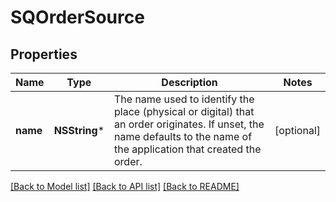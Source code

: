# SQOrderSource

## Properties
Name | Type | Description | Notes
------------ | ------------- | ------------- | -------------
**name** | **NSString*** | The name used to identify the place (physical or digital) that an order originates. If unset, the name defaults to the name of the application that created the order. | [optional] 

[[Back to Model list]](../README.md#documentation-for-models) [[Back to API list]](../README.md#documentation-for-api-endpoints) [[Back to README]](../README.md)


